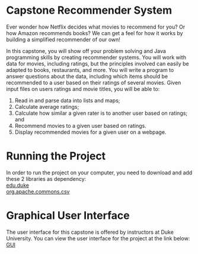 # Capstone Recommender System
Ever wonder how Netflix decides what movies to recommend for you? Or how Amazon recommends books? We can get a feel for how it works by building a simplified recommender of our own!

In this capstone, you will show off your problem solving and Java programming skills by creating recommender systems. You will work with data for movies, including ratings, but the principles involved can easily be adapted to books, restaurants, and more. You will write a program to answer questions about the data, including which items should be recommended to a user based on their ratings of several movies. Given input files on users ratings and movie titles, you will be able to:

1. Read in and parse data into lists and maps;
2. Calculate average ratings;
3. Calculate how similar a given rater is to another user based on ratings; and
4. Recommend movies to a given user based on ratings. 
5. Display recommended movies for a given user on a webpage.

# Running the Project
In order to run the project on your computer, you need to download and add these 2 libraries as dependency:<br/>
[edu.duke](http://www.dukelearntoprogram.com/downloads/archives/courserajava.jar)<br/>
[org.apache.commons.csv](http://www.dukelearntoprogram.com/downloads/archives/apache-csv.jar)

# Graphical User Interface
The user interface for this capstone is offered by instructors at Duke University. You can view the user interface for the project at the link below:<br/>
[GUI](http://www.dukelearntoprogram.com/capstone/recommender.php?id=v4nPk2xetsKQUq)
